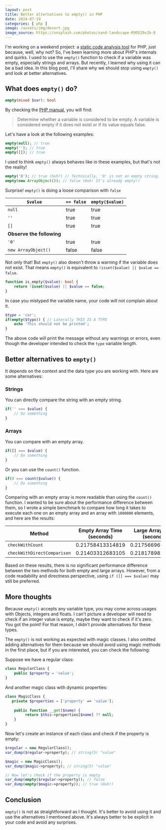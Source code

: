 ```yaml
---
layout: post
title: Better alternatives to empty() in PHP
date: 2024-07-19
categories: [ php ]
image: /assets/img/desert.jpg
image_source: https://unsplash.com/photos/sand-landscape-R9OS29xJb-8
---
```


I'm working on a weekend project: a [static code analysis tool](https://github.com/symblaze/mare-scan) for PHP, just
because, well, why not? So, I've been learning more about PHP's internals and quirks. I used to use the `empty()`
function to check if a variable was empty, especially strings and arrays. But recently, I learned why using it can be a
bad idea. In this blog post, I'll share why we should stop using `empty()` and look at better alternatives.

## What does `empty()` do?

```php
empty(mixed $var): bool
```

By checking the [PHP manual](https://www.php.net/manual/en/function.empty.php), you will find:

> Determine whether a variable is considered to be empty. A variable is considered empty if it does not exist or if its
> value equals false.

Let's have a look at the following examples:

```php
empty(null); // true
empty(''); // true
empty([]); // true
```

I used to think `empty()` always behaves like in these examples, but that's not the reality!

```php
empty('0'); // true (huh?) // Technically, '0' is not an empty string.
empty(new ArrayObject()); // false (Huh! It's already empty!)
```

Surprise! `empty()` is doing a loose comparison with `false`

| `$value`                  | `== false` | `empty($value)` |
|---------------------------|------------|-----------------|
| `null`                    | true       | true            |
| `''`                      | true       | true            |
| `[]`                      | true       | true            |
| **Observe the following** |            |                 |
| `'0'`                     | true       | true            |
| `new ArrayObject()`       | false      | false           |

Not only that! But `empty()` also doesn't throw a warning if the variable does not exist. That means `empty()` is
equivalent to `!isset($value) || $value == false`.

```php
function is_empty($value): bool {
    return !isset($value) || $value == false;
}
```

In case you mistyped the variable name, your code will not complain about it.

```php
$type = 'car';
if(empty($typo)) { // Laterally THIS IS A TYPO
    echo 'This should not be printed';
}
```

The above code will print the message without any warnings or errors, even though the developer intended to check
the `type` variable length.

## Better alternatives to `empty()`

It depends on the context and the data type you are working with. Here are some alternatives:

### Strings

You can directly compare the string with an empty string.

```php
if('' === $value) {
    // Do something
}
```

### Arrays

You can compare with an empty array.

```php
if([] === $value) {
    // Do something
}
```

Or you can use the `count()` function.

```php
if(0 === count($value)) {
    // Do something
}
```

Comparing with an empty array is more readable than using the `count()` function. I wanted to be sure about the
performance difference between them, so I wrote a simple benchmark to compare how long it takes to execute each one on
an empty array and an array with `1000000` elements, and here are the results:

| Method                      | Empty Array Time (seconds) | Large Array Time (seconds) |
|-----------------------------|----------------------------|----------------------------|
| `checkWithCount`            | 0.21758413314819           | 0.2175669670105            |
| `checkWithDirectComparison` | 0.21403312683105           | 0.21817898750305           |

Based on these results, there is no significant performance difference between the two methods for both empty and large
arrays. However, from a code readability and directness perspective, using `if ([] === $value)` may still be preferred.

## More thoughts

Because `empty()` accepts any variable type, you may come across usages with Objects, integers and floats. I can't
picture a developer will need to check if an integer value is empty, maybe they want to check if it's zero. You got the
point! For that reason, I didn't provide alternatives for these types.

The `empty()` is not working as expected with magic classes. I also omitted adding alternatives for them because we
should avoid using magic methods in the first place, but if you are interested, you can check the following:

Suppose we have a regular class:

```php
class RegularClass {
    public $property = 'value';
}
```

And another magic class with dynamic properties:

```php
class MagicClass {
   private $properties = ['property' => 'value'];
   
    public function __get($name) {
         return $this->properties[$name] ?? null;
    }
}
```

Now let's create an instance of each class and check if the property is empty:

```php
$regular = new RegularClass();
var_dump($regular->property); // string(5) "value"

$magic = new MagicClass();
var_dump($magic->property); // string(5) "value"

// Now let's check if the property is empty
var_dump(empty($regular->property)); // false
var_dump(empty($magic->property)); // true (Huh!)
```

## Conclusion

`empty()` is not as straightforward as I thought. It's better to avoid using it and use the alternatives I mentioned
above. It's always better to be explicit in your code and avoid any surprises.
